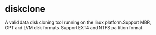 # diskclone
A valid data disk cloning tool running on the linux platform.Support MBR, GPT and LVM disk formats. Support EXT4 and NTFS partition format.
